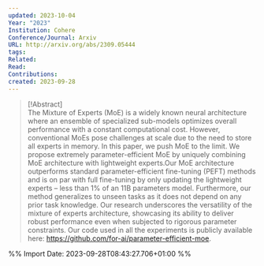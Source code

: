 ```yaml
---
updated: 2023-10-04
Year: "2023"
Institution: Cohere
Conference/Journal: Arxiv
URL: http://arxiv.org/abs/2309.05444
tags: 
Related: 
Read: 
Contributions:
created: 2023-09-28
---
```

> [!Abstract]  
> The Mixture of Experts (MoE) is a widely known neural architecture where an ensemble of specialized sub-models optimizes overall performance with a constant computational cost. However, conventional MoEs pose challenges at scale due to the need to store all experts in memory. In this paper, we push MoE to the limit. We propose extremely parameter-efficient MoE by uniquely combining MoE architecture with lightweight experts.Our MoE architecture outperforms standard parameter-efficient fine-tuning (PEFT) methods and is on par with full fine-tuning by only updating the lightweight experts – less than 1% of an 11B parameters model. Furthermore, our method generalizes to unseen tasks as it does not depend on any prior task knowledge. Our research underscores the versatility of the mixture of experts architecture, showcasing its ability to deliver robust performance even when subjected to rigorous parameter constraints. Our code used in all the experiments is publicly available here: https://github.com/for-ai/parameter-efficient-moe.  


%% Import Date: 2023-09-28T08:43:27.706+01:00 %%
